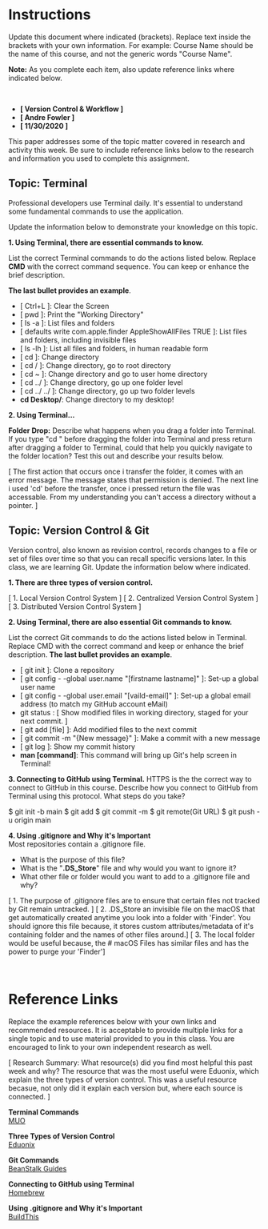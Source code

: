 # Instructions 
Update this document where indicated (brackets). Replace text inside the brackets with your own information. For example: Course Name should be the name of this course, and not the generic words "Course Name".

**Note:** As you complete each item, also update reference links where indicated below. 

<br>


* **[ Version Control & Workflow ]**
* **[ Andre Fowler ]**
* **[ 11/30/2020 ]**

This paper addresses some of the topic matter covered in research and activity this week. Be sure to include reference links below to the research and information you used to complete this assignment.

## Topic: Terminal
Professional developers use Terminal daily. It's essential to understand some fundamental commands to use the application. 

Update the information below to demonstrate your knowledge on this topic.   

**1. Using Terminal, there are essential commands to know.**

List the correct Terminal commands to do the actions listed below. Replace **CMD** with the correct command sequence. You can keep or enhance the brief description. 

**The last bullet provides an example**.

* [ Ctrl+L ]: Clear the Screen 
* [ pwd ]: Print the "Working Directory"
* [ ls -a ]: List files and folders
* [ defaults write com.apple.finder AppleShowAllFiles TRUE ]: List files and folders, including invisible files
* [ ls -lh ]: List all files and folders, in human readable form
* [ cd <folderName> ]: Change directory
* [ cd / ]: Change directory, go to root directory
* [ cd ~ ]: Change directory and go to user home directory
* [ cd ../ ]: Change directory, go up one folder level
* [ cd ../ ../ ]: Change directory, go up two folder levels
* **cd Desktop/**: Change directory to my desktop! 


**2. Using Terminal...**

**Folder Drop:** Describe what happens when you drag a folder into Terminal. If you type "cd " before dragging the folder into Terminal and press return after dragging a folder to Terminal, could that help you quickly navigate to the folder location? Test this out and describe your results below. 

[ The first action that occurs once i transfer the folder, it comes with an error message. The message states that permission is denied. The next line i used 'cd' before the transfer, once i pressed return the file was accessable. From my understanding you can't access a directory without a pointer. ]


## Topic: Version Control & Git
Version control, also known as revision control, records changes to a file or set of files over time so that you can recall specific versions later. In this class, we are learning Git. Update the information below where indicated.  

**1. There are three types of version control.**

[ 1. Local Version Control System ]
[ 2. Centralized Version Control System ]
[ 3. Distributed Version Control System ]


**2. Using Terminal, there are also essential Git commands to know.**

List the correct Git commands to do the actions listed below in Terminal. Replace CMD with the correct command and keep or enhance the brief description. **The last bullet provides an example**. 

* [ git init ]: Clone a repository
* [ git config - -global user.name "[firstname lastname]"  ]: Set-up a global user name
* [ git config - -global user.email "[vaild-email]"  ]: Set-up a global email address (to match my GitHub account eMail)
* git status : [ Show modified files in working directory, staged for your next commit. ]
* [ git add [file]  ]: Add modified files to the next commit
* [ git commit -m "{New message}" ]: Make a commit with a new message
* [ git log ]: Show my commit history
* **man [command]**: This command will bring up Git's help screen in Terminal!
    



**3. Connecting to GitHub using Terminal.**
HTTPS is the the correct way to connect to GitHub in this course. Describe how you connect to GitHub from Terminal using this protocol. What steps do you take? 

$ git init -b main
$ git add
$ git commit -m
$ git remote(Git URL)
$ git push -u origin main



**4. Using .gitignore and Why it's Important**  
Most repositories contain a .gitignore file. 

* What is the purpose of this file?  
* What is the "**.DS_Store**" file and why would you want to ignore it?
* What other file or folder would you want to add to a .gitignore file and why? 


[ 1. The purpose of .gitignore files are to ensure that certain files not tracked by Git remain untracked. ]
[ 2. .DS_Store an invisible file on the macOS that get automatically created anytime you look into a folder with 'Finder'. You should ignore this file because, it stores custom attributes/metadata of it's containing folder and the names of other files around.]
[ 3. The local folder would be useful because, the # macOS Files has similar files and has the power to purge your 'Finder']

<br>

# Reference Links
Replace the example references below with your own links and recommended resources. It is acceptable to provide multiple links for a single topic and to use material provided to you in this class. You are encouraged to link to your own independent research as well. 

[ Research Summary: What resource(s) did you find most helpful this past week and why? The resource that was the most useful were Eduonix, which explain the three types of version control. This was a useful resource becasue, not only did it explain each version but, where each source is connected. ]

**Terminal Commands**  
[MUO](https://www.makeuseof.com/tag/mac-terminal-commands-cheat-sheet/)  

**Three Types of Version Control**  
[Eduonix](https://blog.eduonix.com/software-development/learn-three-types-version-control-systems/)

**Git Commands**  
[BeanStalk Guides](http://guides.beanstalkapp.com/version-control/common-git-commands.html)

**Connecting to GitHub using Terminal**  
[Homebrew](https://brew.sh)

**Using .gitignore and Why it's Important**  
[BuildThis](https://buildthis.com/ds_store-files-and-why-you-should-know-about-them/)




